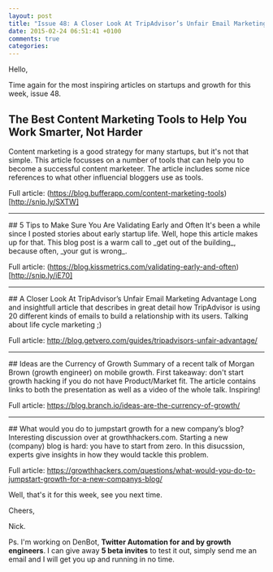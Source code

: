 ```yaml
---
layout: post
title: "Issue 48: A Closer Look At TripAdvisor’s Unfair Email Marketing Advantage"
date: 2015-02-24 06:51:41 +0100
comments: true
categories: 
---
```

Hello,

Time again for the most inspiring articles on startups and growth for this week, issue 48.

## The Best Content Marketing Tools to Help You Work Smarter, Not Harder
Content marketing is a good strategy for many startups, but it's not that simple. This article focusses on a number of tools that can help you to become a successful content marketeer. The article includes some nice references to what other influencial bloggers use as tools.

Full article: (https://blog.bufferapp.com/content-marketing-tools)[http://snip.ly/SXTW]
<hr>
## 5 Tips to Make Sure You Are Validating Early and Often
It's been a while since I posted stories about early startup life. Well, hope this article makes up for that. This blog post is a warm call to _get out of the building_, because often, _your gut is wrong_.

Full article: (https://blog.kissmetrics.com/validating-early-and-often)[http://snip.ly/iE70]
<hr>
## A Closer Look At TripAdvisor’s Unfair Email Marketing Advantage
Long and insightfull article that describes in great detail how TripAdvisor is using 20 different kinds of emails to build a relationship with its users. Talking about life cycle marketing ;)

Full article: http://blog.getvero.com/guides/tripadvisors-unfair-advantage/
<hr>
## Ideas are the Currency of Growth
Summary of a recent talk of Morgan Brown (growth engineer) on mobile growth. First takeaway: don't start growth hacking if you do not have Product/Market fit. The article contains links to both the presentation as well as a video of the whole talk. Inspiring!

Full article: https://blog.branch.io/ideas-are-the-currency-of-growth/
<hr>
## What would you do to jumpstart growth for a new company’s blog?
Interesting discussion over at growthhackers.com. Starting a new (company) blog is hard: you have to start from zero. In this disucssion, experts give insights in how they would tackle this problem. 

Full article: https://growthhackers.com/questions/what-would-you-do-to-jumpstart-growth-for-a-new-companys-blog/

Well, that's it for this week, see you next time.

Cheers,

Nick.

Ps. I'm working on DenBot, **Twitter Automation for and by growth engineers**. I can give away **5 beta invites** to test it out, simply send me an email and I will get you up and running in no time.